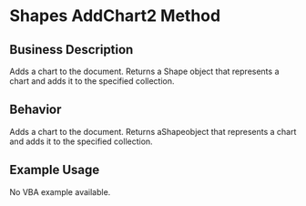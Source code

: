# Shapes AddChart2 Method

## Business Description
Adds a chart to the document. Returns a Shape object that represents a chart and adds it to the specified collection.

## Behavior
Adds a chart to the document. Returns aShapeobject that represents a chart and adds it to the specified collection.

## Example Usage
No VBA example available.
